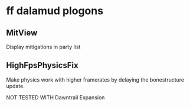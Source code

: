 # ff dalamud plogons

## MitView

Display mitigations in party list

## HighFpsPhysicsFix
Make physics work with higher framerates by delaying the bonestructure update.

NOT TESTED WITH Dawntrail Expansion
